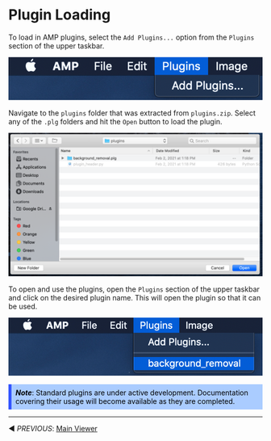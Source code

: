 # Plugin Loading

To load in AMP plugins, select the `Add Plugins...` option from the `Plugins` section of the upper
taskbar.

![](./pngs/add_plugins.png)

Navigate to the `plugins` folder that was extracted from `plugins.zip`.  Select any of the `.plg`
folders and hit the `Open` button to load the plugin.

![](./pngs/plugins_file_explorer.png)

To open and use the plugins, open the `Plugins` section of the upper taskbar and click on the
desired plugin name.  This will open the plugin so that it can be used.

![](./pngs/open_plugin.png)

<div 
    style="
        border: 0px solid #35f;
        border-left-width: 6px;
        padding: 8px;
        margin-bottom: 8px;
        background-color: #acf;
        color: #000"
> 
    <b><i>Note</i></b>:  Standard plugins are under active development.  Documentation covering
    their usage will become available as they are completed.
</div>

***

◀️ *PREVIOUS*: [Main Viewer](./main_viewer.md)